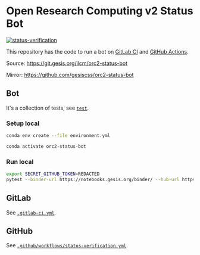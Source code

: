 # Open Research Computing v2  Status Bot

[![status-verification](https://github.com/gesiscss/orc2-status-bot/actions/workflows/status-verification.yml/badge.svg)](https://github.com/gesiscss/orc2-status-bot/actions/workflows/status-verification.yml)

This repository has the code to run a bot on [GitLab CI](https://docs.gitlab.com/ee/ci/) and [GitHub Actions](https://github.com/features/actions).

Source: https://git.gesis.org/ilcm/orc2-status-bot

Mirror: https://github.com/gesiscss/orc2-status-bot

## Bot

It's a collection of tests, see [`test`](test).

### Setup local

```bash
conda env create --file environment.yml
```

```bash
conda activate orc2-status-bot
```

### Run local

```bash
export SECRET_GITHUB_TOKEN=REDACTED
pytest --binder-url https://notebooks.gesis.org/binder/ --hub-url https://notebooks.gesis.org/binder/jupyter/ test
```

## GitLab

See [`.gitlab-ci.yml`](.gitlab-ci.yml).

## GitHub

See [`.github/workflows/status-verification.yml`](.github/workflows/status-verification.yml).
